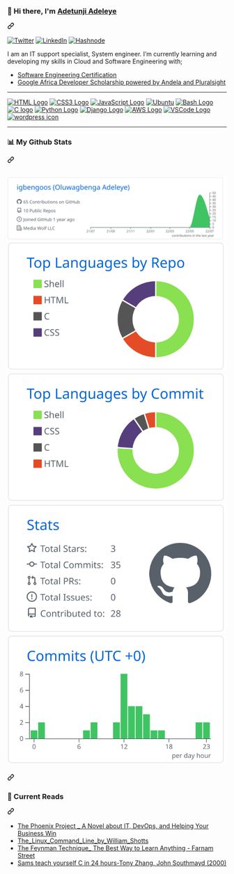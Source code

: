 <article class="markdown-body entry-content container-lg f5" itemprop="text"><div class="markdown-heading" dir="auto"><h3 class="heading-element" dir="auto">👋 Hi there, I'm <a href="https://linktr.ee/igbengoos" rel="nofollow">Adetunji Adeleye</a></h3><a id="user-content--hi-there-im-oluwagbenga-adeleye" class="anchor" aria-label="Permalink: 👋 Hi there, I'm Oluwagbenga Adeleye" href="#-hi-there-im-oluwagbenga-adeleye"><svg class="octicon octicon-link" viewBox="0 0 16 16" version="1.1" width="16" height="16" aria-hidden="true"><path d="m7.775 3.275 1.25-1.25a3.5 3.5 0 1 1 4.95 4.95l-2.5 2.5a3.5 3.5 0 0 1-4.95 0 .751.751 0 0 1 .018-1.042.751.751 0 0 1 1.042-.018 1.998 1.998 0 0 0 2.83 0l2.5-2.5a2.002 2.002 0 0 0-2.83-2.83l-1.25 1.25a.751.751 0 0 1-1.042-.018.751.751 0 0 1-.018-1.042Zm-4.69 9.64a1.998 1.998 0 0 0 2.83 0l1.25-1.25a.751.751 0 0 1 1.042.018.751.751 0 0 1 .018 1.042l-1.25 1.25a3.5 3.5 0 1 1-4.95-4.95l2.5-2.5a3.5 3.5 0 0 1 4.95 0 .751.751 0 0 1-.018 1.042.751.751 0 0 1-1.042.018 1.998 1.998 0 0 0-2.83 0l-2.5 2.5a1.998 1.998 0 0 0 0 2.83Z"></path></svg></a></div>
<p dir="auto"><a href="https://twitter.com/igbengoos" rel="nofollow"><img alt="Twitter" src="https://camo.githubusercontent.com/fb8a9b2a9bb29f0bd4646fe79062363de8eac2fda7dde20ae6742853c7d873ad/68747470733a2f2f696d672e736869656c64732e696f2f62616467652f747769747465722d2532333144413146322e7376673f267374796c653d666c6174266c6f676f3d74776974746572266c6f676f436f6c6f723d7768697465" data-canonical-src="https://img.shields.io/badge/twitter-%231DA1F2.svg?&amp;style=flat&amp;logo=twitter&amp;logoColor=white" style="max-width: 100%;"></a>
<a href="https://www.linkedin.com/in/oluwagbenga-adeleye/" rel="nofollow"><img alt="LinkedIn" src="https://camo.githubusercontent.com/4153c9500c891d4e29740bd3196accb3d0331ffc8041fdd09664495e50f1bf36/68747470733a2f2f696d672e736869656c64732e696f2f62616467652f6c696e6b6564696e2d2532333030373742352e7376673f267374796c653d666c6174266c6f676f3d6c696e6b6564696e266c6f676f436f6c6f723d7768697465" data-canonical-src="https://img.shields.io/badge/linkedin-%230077B5.svg?&amp;style=flat&amp;logo=linkedin&amp;logoColor=white" style="max-width: 100%;"></a>
<a href="https://igbengoos.hashnode.dev" rel="nofollow"><img alt="Hashnode" src="https://camo.githubusercontent.com/edbd4de415255388219de04d87dda6766c9fbcc2336f375a9abeb0205a9d22f4/68747470733a2f2f696d672e736869656c64732e696f2f62616467652f686173686e6f64652d2532333239363246462e7376673f267374796c653d666c6174266c6f676f3d686173686e6f6465266c6f676f436f6c6f723d7768697465" data-canonical-src="https://img.shields.io/badge/hashnode-%232962FF.svg?&amp;style=flat&amp;logo=hashnode&amp;logoColor=white" style="max-width: 100%;"></a>
<br></p>
<p dir="auto">I am an IT support specialist, System engineer.
I’m currently learning and developing my skills in Cloud and Software Engineering with;</p>
<ul dir="auto">
<li><a href="https://www.alxafrica.com/software-engineering" rel="nofollow">Software Engineering Certification</a></li>
<li><a href="https://andela.com/" rel="nofollow">Google Africa Developer Scholarship powered by Andela and Pluralsight</a></li>
</ul>
<hr>
<p dir="auto"><a target="_blank" rel="noopener noreferrer nofollow" href="https://camo.githubusercontent.com/d983f35ed46bdd70bee65b370099304be9361621faed8ab50ed3be5cae8b2315/68747470733a2f2f7777772e7376677265706f2e636f6d2f73686f772f3330333230352f68746d6c2d352d6c6f676f2e737667"><img src="https://camo.githubusercontent.com/d983f35ed46bdd70bee65b370099304be9361621faed8ab50ed3be5cae8b2315/68747470733a2f2f7777772e7376677265706f2e636f6d2f73686f772f3330333230352f68746d6c2d352d6c6f676f2e737667" alt="HTML Logo" width="50" height="50" data-canonical-src="https://www.svgrepo.com/show/303205/html-5-logo.svg" style="max-width: 100%;"></a> <a target="_blank" rel="noopener noreferrer nofollow" href="https://camo.githubusercontent.com/a17ddfaa06bc327dcc88ad87f45f3ca64907e77b21c35c1f479a279538d71677/68747470733a2f2f7777772e7376677265706f2e636f6d2f73686f772f3330333236332f637373332d6c6f676f2e737667"><img src="https://camo.githubusercontent.com/a17ddfaa06bc327dcc88ad87f45f3ca64907e77b21c35c1f479a279538d71677/68747470733a2f2f7777772e7376677265706f2e636f6d2f73686f772f3330333236332f637373332d6c6f676f2e737667" alt="CSS3 Logo" width="50" height="50" data-canonical-src="https://www.svgrepo.com/show/303263/css3-logo.svg" style="max-width: 100%;"></a> <a target="_blank" rel="noopener noreferrer nofollow" href="https://camo.githubusercontent.com/954f326fbadcfbe549318f843dde78bf26e8983e2482a62d4fdd465e952e1444/68747470733a2f2f63646e2e776f726c64766563746f726c6f676f2e636f6d2f6c6f676f732f6c6f676f2d6a6176617363726970742e737667"><img src="https://camo.githubusercontent.com/954f326fbadcfbe549318f843dde78bf26e8983e2482a62d4fdd465e952e1444/68747470733a2f2f63646e2e776f726c64766563746f726c6f676f2e636f6d2f6c6f676f732f6c6f676f2d6a6176617363726970742e737667" alt="JavaScript Logo" width="50" height="50" data-canonical-src="https://cdn.worldvectorlogo.com/logos/logo-javascript.svg" style="max-width: 100%;"></a> <a target="_blank" rel="noopener noreferrer nofollow" href="https://camo.githubusercontent.com/a664f94bfd38285c5eb76bf3434dd5e1c9b614fe7c5e53a6301c290bcea04ad9/68747470733a2f2f63646e2e776f726c64766563746f726c6f676f2e636f6d2f6c6f676f732f7562756e74752d322e737667"><img src="https://camo.githubusercontent.com/a664f94bfd38285c5eb76bf3434dd5e1c9b614fe7c5e53a6301c290bcea04ad9/68747470733a2f2f63646e2e776f726c64766563746f726c6f676f2e636f6d2f6c6f676f732f7562756e74752d322e737667" alt="Ubuntu" width="50" height="50" data-canonical-src="https://cdn.worldvectorlogo.com/logos/ubuntu-2.svg" style="max-width: 100%;"></a>  <a target="_blank" rel="noopener noreferrer nofollow" href="https://camo.githubusercontent.com/460b27fb180ecc1a5e5b77e060bb6d621f90e949bf6166a6df5595f6c47e8133/68747470733a2f2f63646e2e776f726c64766563746f726c6f676f2e636f6d2f6c6f676f732f626173682d312e737667"><img src="https://camo.githubusercontent.com/460b27fb180ecc1a5e5b77e060bb6d621f90e949bf6166a6df5595f6c47e8133/68747470733a2f2f63646e2e776f726c64766563746f726c6f676f2e636f6d2f6c6f676f732f626173682d312e737667" alt="Bash Logo" width="50" height="50" data-canonical-src="https://cdn.worldvectorlogo.com/logos/bash-1.svg" style="max-width: 100%;"></a> <a target="_blank" rel="noopener noreferrer nofollow" href="https://camo.githubusercontent.com/1788abd2685b4a259cecbe8b79e031396f98316108f860b0e5edd69467dc240e/68747470733a2f2f7777772e7376677265706f2e636f6d2f73686f772f3335333532382f632e737667"><img src="https://camo.githubusercontent.com/1788abd2685b4a259cecbe8b79e031396f98316108f860b0e5edd69467dc240e/68747470733a2f2f7777772e7376677265706f2e636f6d2f73686f772f3335333532382f632e737667" alt="C logo" width="50" height="50" data-canonical-src="https://www.svgrepo.com/show/353528/c.svg" style="max-width: 100%;"></a> <a target="_blank" rel="noopener noreferrer nofollow" href="https://camo.githubusercontent.com/859c0676aa5167d6e60e9f874f32da5354a25f34ebc67ce5bbe2e915fe34bcaf/68747470733a2f2f63646e2e776f726c64766563746f726c6f676f2e636f6d2f6c6f676f732f707974686f6e2d352e737667"><img src="https://camo.githubusercontent.com/859c0676aa5167d6e60e9f874f32da5354a25f34ebc67ce5bbe2e915fe34bcaf/68747470733a2f2f63646e2e776f726c64766563746f726c6f676f2e636f6d2f6c6f676f732f707974686f6e2d352e737667" alt="Python Logo" width="50" height="50" data-canonical-src="https://cdn.worldvectorlogo.com/logos/python-5.svg" style="max-width: 100%;"></a> <a target="_blank" rel="noopener noreferrer nofollow" href="https://camo.githubusercontent.com/8b881d3f5c08ca1a728a02285aff8693650830509c4189d0d6b4b335b10af4e9/68747470733a2f2f63646e2e776f726c64766563746f726c6f676f2e636f6d2f6c6f676f732f646a616e676f2e737667"><img src="https://camo.githubusercontent.com/8b881d3f5c08ca1a728a02285aff8693650830509c4189d0d6b4b335b10af4e9/68747470733a2f2f63646e2e776f726c64766563746f726c6f676f2e636f6d2f6c6f676f732f646a616e676f2e737667" alt="Django Logo" width="50" height="50" data-canonical-src="https://cdn.worldvectorlogo.com/logos/django.svg" style="max-width: 100%;"></a> <a target="_blank" rel="noopener noreferrer nofollow" href="https://camo.githubusercontent.com/0ae1f954ad58a903603aa36bb41a34093ce29e6f3d62c3814c2c063ae0167049/68747470733a2f2f63646e2e776f726c64766563746f726c6f676f2e636f6d2f6c6f676f732f6177732d322e737667"><img src="https://camo.githubusercontent.com/0ae1f954ad58a903603aa36bb41a34093ce29e6f3d62c3814c2c063ae0167049/68747470733a2f2f63646e2e776f726c64766563746f726c6f676f2e636f6d2f6c6f676f732f6177732d322e737667" alt="AWS Logo" width="50" height="50" data-canonical-src="https://cdn.worldvectorlogo.com/logos/aws-2.svg" style="max-width: 100%;"></a> <a target="_blank" rel="noopener noreferrer" href="https://camo.githubusercontent.com/4c82ace114b36141ecc0612860aa59db5079f041550b58543cf145ef1bcc668a/68747470733a2f2f63646e2e776f726c64766563746f726c6f676f2e636f6d2f6c6f676f732f76697375616c2d73747564696f2d636f64652d312e737667"><img src="https://camo.githubusercontent.com/4c82ace114b36141ecc0612860aa59db5079f041550b58543cf145ef1bcc668a/68747470733a2f2f63646e2e776f726c64766563746f726c6f676f2e636f6d2f6c6f676f732f76697375616c2d73747564696f2d636f64652d312e737667" alt="VSCode Logo" width="50" height="50" data-canonical-src="https://cdn.worldvectorlogo.com/logos/visual-studio-code-1.svg" style="max-width: 100%;"></a>  <a target="_blank" rel="noopener noreferrer nofollow" href="https://camo.githubusercontent.com/0324e4eaa2b5ed14c2fb4d7a0cee54027d4b4bf47790add20be41f7adeadfc54/68747470733a2f2f63646e2e776f726c64766563746f726c6f676f2e636f6d2f6c6f676f732f776f726470726573732d69636f6e2e737667"><img src="https://camo.githubusercontent.com/0324e4eaa2b5ed14c2fb4d7a0cee54027d4b4bf47790add20be41f7adeadfc54/68747470733a2f2f63646e2e776f726c64766563746f726c6f676f2e636f6d2f6c6f676f732f776f726470726573732d69636f6e2e737667" alt="wordpress icon" width="50" height="50" data-canonical-src="https://cdn.worldvectorlogo.com/logos/wordpress-icon.svg" style="max-width: 100%;"></a></p>

<p dir="auto"></p>
<hr>
<div class="markdown-heading" dir="auto"><h3 class="heading-element" dir="auto">📊 My Github Stats</h3><a id="user-content--my-github-stats" class="anchor" aria-label="Permalink: 📊 My Github Stats" href="#-my-github-stats"><svg class="octicon octicon-link" viewBox="0 0 16 16" version="1.1" width="16" height="16" aria-hidden="true"><path d="m7.775 3.275 1.25-1.25a3.5 3.5 0 1 1 4.95 4.95l-2.5 2.5a3.5 3.5 0 0 1-4.95 0 .751.751 0 0 1 .018-1.042.751.751 0 0 1 1.042-.018 1.998 1.998 0 0 0 2.83 0l2.5-2.5a2.002 2.002 0 0 0-2.83-2.83l-1.25 1.25a.751.751 0 0 1-1.042-.018.751.751 0 0 1-.018-1.042Zm-4.69 9.64a1.998 1.998 0 0 0 2.83 0l1.25-1.25a.751.751 0 0 1 1.042.018.751.751 0 0 1 .018 1.042l-1.25 1.25a3.5 3.5 0 1 1-4.95-4.95l2.5-2.5a3.5 3.5 0 0 1 4.95 0 .751.751 0 0 1-.018 1.042.751.751 0 0 1-1.042.018 1.998 1.998 0 0 0-2.83 0l-2.5 2.5a1.998 1.998 0 0 0 0 2.83Z"></path></svg></a></div>
<div class="markdown-heading" dir="auto"><h2 class="heading-element" dir="auto"><a href="https://github.com/vn7n24fzkq/github-profile-summary-cards"><img src="https://raw.githubusercontent.com/igbengoos/igbengoos/main/profile-summary-card-output/github/0-profile-details.svg" alt="" style="max-width: 100%;"></a>
<a href="https://github.com/vn7n24fzkq/github-profile-summary-cards"><img src="https://raw.githubusercontent.com/igbengoos/igbengoos/main/profile-summary-card-output/github/1-repos-per-language.svg" alt="" style="max-width: 100%;"></a> <a href="https://github.com/vn7n24fzkq/github-profile-summary-cards"><img src="https://raw.githubusercontent.com/igbengoos/igbengoos/main/profile-summary-card-output/github/2-most-commit-language.svg" alt="" style="max-width: 100%;"></a>
<a href="https://github.com/vn7n24fzkq/github-profile-summary-cards"><img src="https://raw.githubusercontent.com/igbengoos/igbengoos/main/profile-summary-card-output/github/3-stats.svg" alt="" style="max-width: 100%;"></a> <a href="https://github.com/vn7n24fzkq/github-profile-summary-cards"><img src="https://raw.githubusercontent.com/igbengoos/igbengoos/main/profile-summary-card-output/github/4-productive-time.svg" alt="" style="max-width: 100%;"></a></h2><a id="user-content---" class="anchor" aria-label="Permalink: " href="#--"><svg class="octicon octicon-link" viewBox="0 0 16 16" version="1.1" width="16" height="16" aria-hidden="true"><path d="m7.775 3.275 1.25-1.25a3.5 3.5 0 1 1 4.95 4.95l-2.5 2.5a3.5 3.5 0 0 1-4.95 0 .751.751 0 0 1 .018-1.042.751.751 0 0 1 1.042-.018 1.998 1.998 0 0 0 2.83 0l2.5-2.5a2.002 2.002 0 0 0-2.83-2.83l-1.25 1.25a.751.751 0 0 1-1.042-.018.751.751 0 0 1-.018-1.042Zm-4.69 9.64a1.998 1.998 0 0 0 2.83 0l1.25-1.25a.751.751 0 0 1 1.042.018.751.751 0 0 1 .018 1.042l-1.25 1.25a3.5 3.5 0 1 1-4.95-4.95l2.5-2.5a3.5 3.5 0 0 1 4.95 0 .751.751 0 0 1-.018 1.042.751.751 0 0 1-1.042.018 1.998 1.998 0 0 0-2.83 0l-2.5 2.5a1.998 1.998 0 0 0 0 2.83Z"></path></svg></a></div>
<div class="markdown-heading" dir="auto"><h3 class="heading-element" dir="auto">📕 Current Reads</h3><a id="user-content--current-reads" class="anchor" aria-label="Permalink: 📕 Current Reads" href="#-current-reads"><svg class="octicon octicon-link" viewBox="0 0 16 16" version="1.1" width="16" height="16" aria-hidden="true"><path d="m7.775 3.275 1.25-1.25a3.5 3.5 0 1 1 4.95 4.95l-2.5 2.5a3.5 3.5 0 0 1-4.95 0 .751.751 0 0 1 .018-1.042.751.751 0 0 1 1.042-.018 1.998 1.998 0 0 0 2.83 0l2.5-2.5a2.002 2.002 0 0 0-2.83-2.83l-1.25 1.25a.751.751 0 0 1-1.042-.018.751.751 0 0 1-.018-1.042Zm-4.69 9.64a1.998 1.998 0 0 0 2.83 0l1.25-1.25a.751.751 0 0 1 1.042.018.751.751 0 0 1 .018 1.042l-1.25 1.25a3.5 3.5 0 1 1-4.95-4.95l2.5-2.5a3.5 3.5 0 0 1 4.95 0 .751.751 0 0 1-.018 1.042.751.751 0 0 1-1.042.018 1.998 1.998 0 0 0-2.83 0l-2.5 2.5a1.998 1.998 0 0 0 0 2.83Z"></path></svg></a></div>

<ul dir="auto">
<li><a href="/igbengoos/igbengoos/blob/main/Books_and_Documents/The%20Phoenix%20Project%20_%20A%20Novel%20about%20IT%2C%20DevOps%2C%20and%20Helping%20Your%20Business%20Win%20(%20PDFDrive%20).pdf">The Phoenix Project _ A Novel about IT, DevOps, and Helping Your Business Win</a></li>
<li><a href="/igbengoos/igbengoos/blob/main/Books_and_Documents/The_Linux_Command_Line_by_William_Shotts.pdf">The_Linux_Command_Line_by_William_Shotts</a></li>
<li><a href="/igbengoos/igbengoos/blob/main/Books_and_Documents/The%20Feynman%20Technique_%20The%20Best%20Way%20to%20Learn%20Anything%20-%20Farnam%20Street.pdf">The Feynman Technique_ The Best Way to Learn Anything - Farnam Street</a></li>
<li><a href="/igbengoos/igbengoos/blob/main/Books_and_Documents/Sams%20teach%20yourself%20C%20in%2024%20hours-Tony%20Zhang%2C%20John%20Southmayd%20(2000).pdf">Sams teach yourself C in 24 hours-Tony Zhang, John Southmayd (2000)</a></li>
</ul>



</article>
